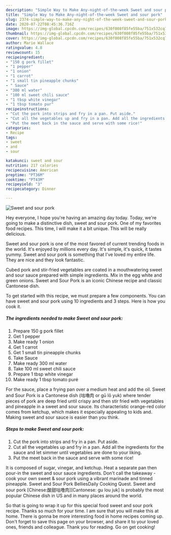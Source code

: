 ```yaml
---
description: "Simple Way to Make Any-night-of-the-week Sweet and sour pork"
title: "Simple Way to Make Any-night-of-the-week Sweet and sour pork"
slug: 2374-simple-way-to-make-any-night-of-the-week-sweet-and-sour-pork
date: 2020-07-22T08:45:36.716Z
image: https://img-global.cpcdn.com/recipes/630f008f85fe55ba/751x532cq70/sweet-and-sour-pork-recipe-main-photo.jpg
thumbnail: https://img-global.cpcdn.com/recipes/630f008f85fe55ba/751x532cq70/sweet-and-sour-pork-recipe-main-photo.jpg
cover: https://img-global.cpcdn.com/recipes/630f008f85fe55ba/751x532cq70/sweet-and-sour-pork-recipe-main-photo.jpg
author: Marie Wallace
ratingvalue: 4.8
reviewcount: 15
recipeingredient:
- "150 g pork fillet"
- "1 pepper"
- "1 onion"
- "1 carrot"
- "1 small tin pineapple chunks"
- " Sauce"
- "300 ml water"
- "100 ml sweet chili sauce"
- "1 tbsp white vinegar"
- "1 tbsp tomato pur"
recipeinstructions:
- "Cut the pork into strips and fry in a pan. Put aside."
- "Cut all the vegetables up and fry in a pan. Add all the ingredients for the sauce and let simmer until vegetables are done to your liking."
- "Put the meet back in the sauce and serve with some rice!"
categories:
- Recipe
tags:
- sweet
- and
- sour

katakunci: sweet and sour 
nutrition: 217 calories
recipecuisine: American
preptime: "PT36M"
cooktime: "PT43M"
recipeyield: "3"
recipecategory: Dinner

---
```



![Sweet and sour pork](https://img-global.cpcdn.com/recipes/630f008f85fe55ba/751x532cq70/sweet-and-sour-pork-recipe-main-photo.jpg)

Hey everyone, I hope you're having an amazing day today. Today, we're going to make a distinctive dish, sweet and sour pork. One of my favorites food recipes. This time, I will make it a bit unique. This will be really delicious.

Sweet and sour pork is one of the most favored of current trending foods in the world. It's enjoyed by millions every day. It's simple, it's quick, it tastes yummy. Sweet and sour pork is something that I've loved my entire life. They are nice and they look fantastic.

Cubed pork and stir-fried vegetables are coated in a mouthwatering sweet and sour sauce prepared with simple ingredients. Mix in the egg white and green onions. Sweet and Sour Pork is an iconic Chinese recipe and classic Cantonese dish.


To get started with this recipe, we must prepare a few components. You can have sweet and sour pork using 10 ingredients and 3 steps. Here is how you cook it.

<!--inarticleads1-->

##### The ingredients needed to make Sweet and sour pork:

1. Prepare 150 g pork fillet
1. Get 1 pepper
1. Make ready 1 onion
1. Get 1 carrot
1. Get 1 small tin pineapple chunks
1. Take  Sauce
1. Make ready 300 ml water
1. Take 100 ml sweet chili sauce
1. Prepare 1 tbsp white vinegar
1. Make ready 1 tbsp tomato puré


For the sauce, place a frying pan over a medium heat and add the oil. Sweet and Sour Pork is a Cantonese dish (咕嚕肉 or gū lō yuk) where tender pieces of pork are deep fried until crispy and then stir fried with vegetables and pineapple in a sweet and sour sauce. Its characteristic orange-red color comes from ketchup, which makes it especially appealing to kids and. Making sweet and sour sauce is easier than you think. 

<!--inarticleads2-->

##### Steps to make Sweet and sour pork:

1. Cut the pork into strips and fry in a pan. Put aside.
1. Cut all the vegetables up and fry in a pan. Add all the ingredients for the sauce and let simmer until vegetables are done to your liking.
1. Put the meet back in the sauce and serve with some rice!


It is composed of sugar, vinegar, and ketchup. Heat a separate pan then pour-in the sweet and sour sauce ingredients. Don&#39;t call the takeaway - cook your own sweet &amp; sour pork using a vibrant marinade and tinned pineapple. Sweet and Sour Pork BelliesDaily Cooking Quest. Sweet and sour pork [Chinese:酸甜咕噜肉][Cantonese: gu lou juk] is probably the most popular Chinese dish in US and in many places around the world. 

So that is going to wrap it up for this special food sweet and sour pork recipe. Thanks so much for your time. I am sure that you will make this at home. There is gonna be more interesting food in home recipes coming up. Don't forget to save this page on your browser, and share it to your loved ones, friends and colleague. Thank you for reading. Go on get cooking!
